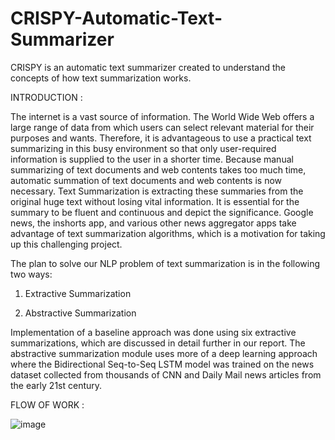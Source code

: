 # CRISPY-Automatic-Text-Summarizer
CRISPY is an automatic text summarizer created to understand the concepts of how text summarization works.

INTRODUCTION :

The internet is a vast source of information. The World Wide Web offers a large range of
data from which users can select relevant material for their purposes and wants. Therefore,
it is advantageous to use a practical text summarizing in this busy environment so that only
user-required information is supplied to the user in a shorter time. Because manual
summarizing of text documents and web contents takes too much time, automatic
summation of text documents and web contents is now necessary.
Text Summarization is extracting these summaries from the original huge text without losing
vital information. It is essential for the summary to be fluent and continuous and depict the
significance. Google news, the inshorts app, and various other news aggregator apps take
advantage of text summarization algorithms, which is a motivation for taking up this
challenging project.

The plan to solve our NLP problem of text summarization is in the following two ways:

1) Extractive Summarization

2) Abstractive Summarization

Implementation of a baseline approach was done using six extractive summarizations, which
are discussed in detail further in our report. The abstractive summarization module uses
more of a deep learning approach where the Bidirectional Seq-to-Seq LSTM model was
trained on the news dataset collected from thousands of CNN and Daily Mail news articles
from the early 21st century.

FLOW OF WORK :

![image](https://user-images.githubusercontent.com/43644740/215734628-9d3e03e3-11ac-4b0b-94de-bfdb9b0d27a3.png)



